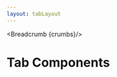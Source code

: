 ```yaml
---
layout: tabLayout
---
```


<script>
	import { Card, Breadcrumb } from '$lib/index';
	let divClass = 'max-w-xs bg-white rounded-lg border border-gray-200 shadow-md dark:bg-gray-800 dark:border-gray-700';

  let crumbs = [
    {
      label:'Home',
      href:'/'
    },
    {
      label:'Tabs',
      href:'/tabs/'
    },
  ]
</script>

<Breadcrumb {crumbs}/>

<h1 class="text-3xl w-full dark:text-white py-8">Tab Components</h1>

<div class="p-4">
	<Card {divClass} img="/images/tabs.webp" btnColor="green" header="Default Tabs" link="/tabs/default-tabs" btnLabel="Read more" />
</div>
<div class="p-4">
	<Card {divClass} img="/images/tabs.webp" btnColor="indigo" header="Interactive Tabs" link="/tabs/interactive-tabs" btnLabel="Read more" />
</div>
<div class="p-4">
	<Card {divClass} img="/images/tabs.webp" btnColor="blue" header="Interactive Tabs 2" link="/tabs/interactive-tabs-2" btnLabel="Read more" />
</div>
<div class="p-4">
	<Card {divClass} img="/images/tabs.webp" btnColor="red" header="Multiple Interactive Tabs" link="/tabs/multiple-interactive-tabs" btnLabel="Read more" />
</div>
<div class="p-4">
	<Card {divClass} img="/images/tabs.webp" btnColor="purple" header="Pill Tabs" link="/tabs/pilltabs" btnLabel="Read more" />
</div>
<div class="p-4">
	<Card {divClass} img="/images/tabs.webp" btnColor="pink" header="Full width Tabs" link="/tabs/full-width-tabs" btnLabel="Read more" />
</div>
<div class="p-4">
	<Card {divClass} img="/images/tabs.webp" btnColor="yellow" header="Icon Tabs" link="/tabs/icon-tabs" btnLabel="Read more" />
</div>
<div class="p-4">
	<Card {divClass} img="/images/tabs.webp" btnColor="green" header="Underline Tabs" link="/tabs/underline-tabs" btnLabel="Read more" />
</div>
